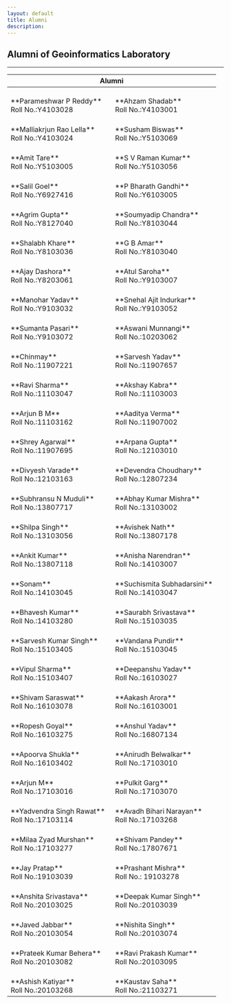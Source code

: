 ```yaml
---
layout: default
title: Alumni
description:
---
```

## Alumni  of Geoinformatics Laboratory


* * *
<table>
<colgroup>
<col width="50%" />
<col width="70%" />
</colgroup>
<thead>
<tr class="header">
<th colspan="2">Alumni</th>
</tr>
</thead>
<tbody>
<tr>

<td markdown="span"><br>
**Parameshwar P Reddy**<br>
Roll No.:Y4103028<br>


</td>
<td markdown="span"><br>
**Ahzam Shadab**<br>
Roll No.:Y4103001<br>


</td>
</tr>
<tr>
<td markdown="span"><br>
**Malliakrjun Rao Lella**<br>
Roll No.:Y4103024<br>


</td>
<td markdown="span"><br>
**Susham Biswas**<br>
Roll No.:Y5103069<br>


</td>
</tr>
<tr>
<td markdown="span"><br>
**Amit Tare**<br>
Roll No.:Y5103005<br>

</td>
<td markdown="span"><br>
**S V Raman Kumar**<br>
Roll No.:Y5103056<br>


</td>
</tr>
<tr>
<td markdown="span"><br>
**Salil Goel**<br>
Roll No.:Y6927416<br>

</td>
<td markdown="span"><br>
**P Bharath Gandhi**<br>
Roll No.:Y6103005<br>


</td>
</tr>
<tr>
<td markdown="span"><br>
**Agrim Gupta**<br>
Roll No.:Y8127040<br>


</td>
<td markdown="span"><br>
**Soumyadip Chandra**<br>
Roll No.:Y8103044<br>

</td>
</tr>
<tr>
<td markdown="span"><br>
**Shalabh Khare**<br>
Roll No.:Y8103036<br>

</td>
<td markdown="span"><br>
**G B Amar**<br>
Roll No.:Y8103040<br>


</td>
</tr>
<tr>
<td markdown="span"><br>
**Ajay Dashora**<br>
Roll No.:Y8203061<br>


</td>
<td markdown="span"><br>
**Atul Saroha**<br>
Roll No.:Y9103007<br>

</td>
</tr>
<tr>
<td markdown="span"><br>
**Manohar Yadav**<br>
Roll No.:Y9103032<br>

</td>
<td markdown="span"><br>
**Snehal Ajit Indurkar**<br>
Roll No.:Y9103052<br>


</td>
</tr>
<tr>
<td markdown="span"><br>
**Sumanta Pasari**<br>
Roll No.:Y9103072<br>


</td>
<td markdown="span"><br>
**Aswani Munnangi**<br>
Roll No.:10203062<br>



</td>
</tr>
<tr>
<td markdown="span"><br>
**Chinmay**<br>
Roll No.:11907221<br>


</td>
<td markdown="span"><br>
**Sarvesh Yadav**<br>
Roll No.:11907657<br>


</td>
</tr>
<tr>
<td markdown="span"><br>
**Ravi Sharma**<br>
Roll No.:11103047<br>

</td>
<td markdown="span"><br>
**Akshay Kabra**<br>
Roll No.:11103003<br>


</td>
</tr>
<tr>
<td markdown="span"><br>
**Arjun B M**<br>
Roll No.:11103162<br>


</td>
<td markdown="span"><br>
**Aaditya Verma**<br>
Roll No.:11907002<br>


</td>
</tr>
<tr>
<td markdown="span"><br>
**Shrey Agarwal**<br>
Roll No.:11907695<br>


</td>
<td markdown="span"><br>
**Arpana Gupta**<br>
Roll No.:12103010<br>


</td>
</tr>
<tr>
<td markdown="span"><br>
**Divyesh Varade**<br>
Roll No.:12103163<br>

</td>
<td markdown="span"><br>
**Devendra Choudhary**<br>
Roll No.:12807234<br>


</td>
</tr>
<tr>
<td markdown="span"><br>
**Subhransu N Muduli**<br>
Roll No.:13807717<br>


</td>
<td markdown="span"><br>
**Abhay Kumar Mishra**<br>
Roll No.:13103002<br>

</td>
</tr>
<tr>
<td markdown="span"><br>
**Shilpa Singh**<br>
Roll No.:13103056<br>


</td>
<td markdown="span"><br>
**Avishek Nath**<br>
Roll No.:13807178<br>


</td>
</tr>
<tr>
<td markdown="span"><br>
**Ankit Kumar**<br>
Roll No.:13807118<br>


</td>
<td markdown="span"><br>
**Anisha Narendran**<br>
Roll No.:14103007<br>


</td>
</tr>
<tr>
<td markdown="span"><br>
**Sonam**<br>
Roll No.:14103045<br>


</td>
<td markdown="span"><br>
**Suchismita Subhadarsini**<br>
Roll No.:14103047<br>


</td>
</tr>
<tr>
<td markdown="span"><br>
**Bhavesh Kumar**<br>
Roll No.:14103280<br>

</td>
<td markdown="span"><br>
**Saurabh Srivastava**<br>
Roll No.:15103035<br>


</td>
</tr>
<tr>
<td markdown="span"><br>
**Sarvesh Kumar Singh**<br>
Roll No.:15103405<br>


</td>
<td markdown="span"><br>
**Vandana Pundir**<br>
Roll No.:15103045<br>


</td>
</tr>
<tr>
<td markdown="span"><br>
**Vipul Sharma**<br>
Roll No.:15103407<br>

</td>
<td markdown="span"><br>
**Deepanshu Yadav**<br>
Roll No.:16103027<br>

</td>
</tr>
<tr>
<td markdown="span"><br>
**Shivam Saraswat**<br>
Roll No.:16103078<br>

</td>
<td markdown="span"><br>
**Aakash Arora**<br>
Roll No.:16103001<br>

</td>
</tr>
<tr>
<td markdown="span"><br>
**Ropesh Goyal**<br>
Roll No.:16103275<br>


</td>
<td markdown="span"><br>
**Anshul Yadav**<br>
Roll No.:16807134<br>


</td>
</tr>
<tr>
<td markdown="span"><br>
**Apoorva Shukla**<br>
Roll No.:16103402<br>


</td>
<td markdown="span"><br>
**Anirudh Belwalkar**<br>
Roll No.:17103010<br>

</td>
</tr>
<tr>
<td markdown="span"><br>
**Arjun M**<br>
Roll No.:17103016<br>

</td>
<td markdown="span"><br>
**Pulkit Garg**<br>
Roll No.:17103070<br>



</td>
</tr>
<tr>
<td markdown="span"><br>
**Yadvendra Singh Rawat**<br>
Roll No.:17103114<br>

</td>
<td markdown="span"><br>
**Avadh Bihari Narayan**<br>
Roll No.:17103268<br>


</td>
</tr>
<tr>
<td markdown="span"><br>
**Milaa Zyad Murshan**<br>
Roll No.:17103277<br>


</td>
<td markdown="span"><br>
**Shivam Pandey**<br>
Roll No.:17807671<br>


</td>
</tr>
<tr>
<td markdown="span"><br>
**Jay Pratap**<br>
Roll No.:19103039<br>


</td>

<td markdown="span"><br>
**Prashant Mishra**<br>
Roll No.: 19103278 <br>


</td>
</tr>
<tr>
<td markdown="span"><br>
**Anshita Srivastava**<br>
Roll No.:20103025<br>

</td>

<td markdown="span"><br>
**Deepak Kumar Singh**<br>
Roll No.:20103039<br>


</td>
</tr>
<tr>
<td markdown="span"><br>
**Javed Jabbar**<br>
Roll No.:20103054<br>


</td>
<td markdown="span"><br>
**Nishita Singh**<br>
Roll No.:20103074<br>

</td>
</tr>
<tr>
<td markdown="span"><br>
**Prateek Kumar Behera**<br>
Roll No.:20103082<br>

</td>
<td markdown="span"><br>
**Ravi Prakash Kumar**<br>
Roll No.:20103095<br>


</td>
</tr>
<tr>
<td markdown="span"><br>
**Ashish Katiyar**<br>
Roll No.:20103268<br>


</td>
<td markdown="span"><br>
**Kaustav Saha**<br>
Roll No.:21103271<br>




























